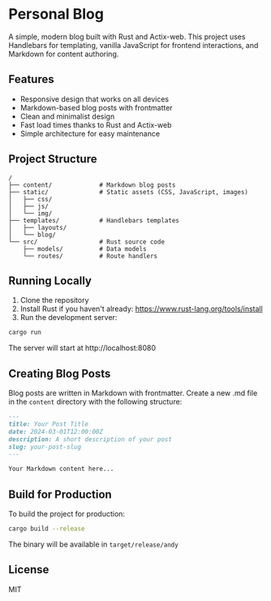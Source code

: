 # Personal Blog

A simple, modern blog built with Rust and Actix-web. This project uses Handlebars for templating, vanilla JavaScript for frontend interactions, and Markdown for content authoring.

## Features

- Responsive design that works on all devices
- Markdown-based blog posts with frontmatter
- Clean and minimalist design
- Fast load times thanks to Rust and Actix-web
- Simple architecture for easy maintenance

## Project Structure

```
/
├── content/             # Markdown blog posts
├── static/              # Static assets (CSS, JavaScript, images)
│   ├── css/
│   ├── js/
│   └── img/
├── templates/           # Handlebars templates
│   ├── layouts/
│   └── blog/
└── src/                 # Rust source code
    ├── models/          # Data models
    └── routes/          # Route handlers
```

## Running Locally

1. Clone the repository
2. Install Rust if you haven't already: https://www.rust-lang.org/tools/install
3. Run the development server:

```bash
cargo run
```

The server will start at http://localhost:8080

## Creating Blog Posts

Blog posts are written in Markdown with frontmatter. Create a new .md file in the `content` directory with the following structure:

```markdown
---
title: Your Post Title
date: 2024-03-01T12:00:00Z
description: A short description of your post
slug: your-post-slug
---

Your Markdown content here...
```

## Build for Production

To build the project for production:

```bash
cargo build --release
```

The binary will be available in `target/release/andy`

## License

MIT
